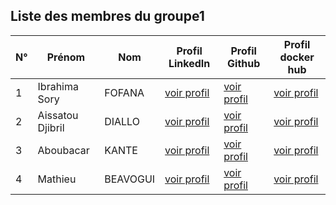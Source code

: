 
<h2>Liste des membres du groupe1</h2>

<table class="table table-success table-striped">
  <thead>
    <tr>
      <th scope="col">N°</th>
      <th scope="col">Prénom</th>
      <th scope="col">Nom<t</th>
      <th scope="col">Profil LinkedIn </th>
      <th scope="col">Profil Github</th>
      <th scope="col">Profil docker hub</th>
    </tr>
  </thead>
  <tbody>
    <tr>
      <td>1</td>
      <td>Ibrahima Sory</td>
      <td>FOFANA</td>
      <td><a href="https://www.linkedin.com/in/ibrahima-sory-fofana-37980a294/">voir profil</a></td>
      <td><a href="https://github.com/kebeyah">voir profil</a></td>
      <td><a href="https://hub.docker.com/u/fofana2015">voir profil</a></td>
    </tr>
    <tr>
      <td>2</td>
      <td>Aissatou Djibril</td>
      <td>DIALLO</td>
      <td><a href="https://www.linkedin.com/in/a%C3%AFssatou-djibril-diallo-0203b0268/">voir profil</a></td>
      <td><a href="https://github.com/djibrilenpt">voir profil</a>
      <td><a href="https://hub.docker.com/u/djibril652">voir profil</a></td>
    </tr>
    <tr>
      <td>3</td>
      <td>Aboubacar</td>
      <td>KANTE</td>
      <td><a href="https://www.linkedin.com/in/stik-kante-2964821a6/">voir profil</a></td>
      <td><a href="https://github.com/stikante">voir profil</a>
      <td><a href="https://hub.docker.com/u/kante123">voir profil</a></td>
    </tr> 
    <tr>
      <td>4</td>
      <td>Mathieu</td>
      <td>BEAVOGUI</td>
      <td><a href="">voir profil</a></td>
      <td><a href="https://github.com/mathieubeavogui">voir profil</a>
      <td><a href="#">voir profil</a></td>
    </tr>
  </tbody>
</table>
